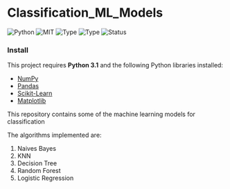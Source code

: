 # Classification_ML_Models
![Python](https://img.shields.io/badge/python-3.x-orange.svg)
![MIT](https://img.shields.io/github/license/mashape/apistatus.svg)
![Type](https://img.shields.io/badge/Machine-Learning-red.svg) ![Type](https://img.shields.io/badge/Type-Spervised-yellow.svg)
![Status](https://img.shields.io/badge/Status-Completed-yellowgreen.svg)

### Install

This project requires **Python 3.1** and the following Python libraries installed:

- [NumPy](http://www.numpy.org/)
- [Pandas](http://pandas.pydata.org)
- [Scikit-Learn](http://scikit-learn.org/stable/)
- [Matplotlib](http://matplotlib.org/users/installing.html/)

This repository contains some of the machine learning models for classification 

The algorithms implemented are:
1) Naives Bayes
2) KNN
3) Decision Tree
4) Random Forest
5) Logistic Regression

